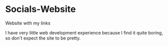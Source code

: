 # Socials-Website
Website with my links

I have very little web development experience because I find it quite boring, so don't expect the site to be pretty.
